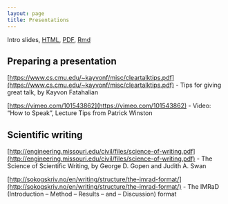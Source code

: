```yaml
---
layout: page
title: Presentations
---
```


Intro slides, [HTML](/BIOS567/assets/00_Intro.html), [PDF](/BIOS567/assets/00_Intro.pdf), [Rmd](/BIOS567/assets/00_Intro.Rmd)

## Preparing a presentation

[https://www.cs.cmu.edu/~kayvonf/misc/cleartalktips.pdf](https://www.cs.cmu.edu/~kayvonf/misc/cleartalktips.pdf) - Tips for giving great talk, by Kayvon Fatahalian

[https://vimeo.com/101543862](https://vimeo.com/101543862) - Video: “How to Speak”, Lecture Tips from Patrick Winston

## Scientific writing

[http://engineering.missouri.edu/civil/files/science-of-writing.pdf](http://engineering.missouri.edu/civil/files/science-of-writing.pdf) - The Science of Scientific Writing, by George D. Gopen and Judith A. Swan 

[http://sokogskriv.no/en/writing/structure/the-imrad-format/](http://sokogskriv.no/en/writing/structure/the-imrad-format/) - The IMRaD (Introduction – Method – Results – and – Discussion) format